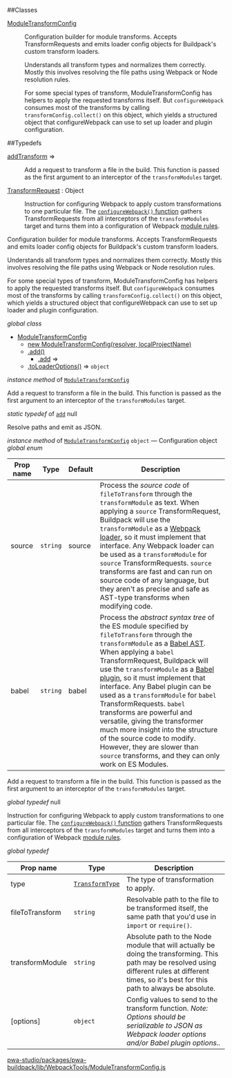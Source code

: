 ##Classes

<dl>
<dt><a href="#ModuleTransformConfig">ModuleTransformConfig</a></dt>
<dd>

Configuration builder for module transforms. Accepts TransformRequests
and emits loader config objects for Buildpack's custom transform loaders.

Understands all transform types and normalizes them correctly. Mostly this
involves resolving the file paths using Webpack or Node resolution rules.

For some special types of transform, ModuleTransformConfig has helpers to
apply the requested transforms itself. But `configureWebpack` consumes most
of the transforms by calling `transformConfig.collect()` on this object,
which yields a structured object that configureWebpack can use to set up
loader and plugin configuration.

</dd>
</dl>

##Typedefs

<dl>
<dt><a href="#addTransform">addTransform</a> ⇒</dt>
<dd>

Add a request to transform a file in the build. This function is passed as
the first argument to an interceptor of the `transformModules` target.

</dd>
<dt><a href="#TransformRequest">TransformRequest</a> : <inlineCode>Object</inlineCode></dt>
<dd>

Instruction for configuring Webpack to apply custom transformations to one
particular file. The [`configureWebpack()` function](/pwa-buildpack/reference/configure-webpack/)
gathers TransformRequests from all interceptors of the `transformModules`
target and turns them into a configuration of Webpack [module
rules](https://v4.webpack.js.org/configuration/module/#modulerules).

</dd>
</dl>


Configuration builder for module transforms. Accepts TransformRequests
and emits loader config objects for Buildpack's custom transform loaders.

Understands all transform types and normalizes them correctly. Mostly this
involves resolving the file paths using Webpack or Node resolution rules.

For some special types of transform, ModuleTransformConfig has helpers to
apply the requested transforms itself. But `configureWebpack` consumes most
of the transforms by calling `transformConfig.collect()` on this object,
which yields a structured object that configureWebpack can use to set up
loader and plugin configuration.

*global* *class*

* [ModuleTransformConfig](#ModuleTransformConfig)
    * [new ModuleTransformConfig(resolver, localProjectName)](#new_ModuleTransformConfig_new)
    * [.add()](#ModuleTransformConfig+add)
        * [.add](#ModuleTransformConfig+add.add) ⇒
    * [.toLoaderOptions()](#ModuleTransformConfig+toLoaderOptions) ⇒ `object`

*instance* *method* of [`ModuleTransformConfig`](#ModuleTransformConfig)

Add a request to transform a file in the build. This function is passed as
the first argument to an interceptor of the `transformModules` target.

*static* *typedef* of [`add`](#ModuleTransformConfig+add)
null

Resolve paths and emit as JSON.

*instance* *method* of [`ModuleTransformConfig`](#ModuleTransformConfig)
`object` — Configuration object
*global* *enum*

| Prop name | Type | Default | Description |
| --- | --- | --- | --- |
| source | `string` | <inlineCode>source</inlineCode> | Process the _source code_ of `fileToTransform` through the `transformModule` as text. When applying a `source` TransformRequest, Buildpack will use the `transformModule` as a [Webpack loader](https://v4.webpack.js.org/api/loaders/), so it must implement that interface. Any Webpack loader can be used as a `transformModule` for `source` TransformRequests. `source` transforms are fast and can run on source code of any language, but they aren't as precise and safe as AST-type transforms when modifying code. |
| babel | `string` | <inlineCode>babel</inlineCode> | Process the _abstract syntax tree_ of the ES module specified by `fileToTransform` through the `transformModule` as a [Babel AST](https://github.com/babel/babel/blob/master/packages/babel-parser/ast/spec.md). When applying a `babel` TransformRequest, Buildpack will use the `transformModule` as a [Babel plugin](https://github.com/jamiebuilds/babel-handbook), so it must implement that interface. Any Babel plugin can be used as a `transformModule` for `babel` TransformRequests. `babel` transforms are powerful and versatile, giving the transformer much more insight into the structure of the source code to modify. However, they are slower than `source` transforms, and they can only work on ES Modules. |


Add a request to transform a file in the build. This function is passed as
the first argument to an interceptor of the `transformModules` target.

*global* *typedef*
null

Instruction for configuring Webpack to apply custom transformations to one
particular file. The [`configureWebpack()` function](/pwa-buildpack/reference/configure-webpack/)
gathers TransformRequests from all interceptors of the `transformModules`
target and turns them into a configuration of Webpack [module
rules](https://v4.webpack.js.org/configuration/module/#modulerules).

*global* *typedef*

| Prop name | Type | Description |
| --- | --- | --- |
| type | [`TransformType`](#TransformType) | The type of transformation to apply. |
| fileToTransform | `string` | Resolvable path to the file to be transformed itself, the same path that you'd use in `import` or `require()`. |
| transformModule | `string` | Absolute path to the Node module that will actually be doing the transforming. This path may be resolved using different rules at different times, so it's best for this path to always be absolute. |
| [options] | `object` | Config values to send to the transform function.   _Note: Options should be serializable to JSON as Webpack loader options   and/or Babel plugin options.._ |



[pwa-studio/packages/pwa-buildpack/lib/WebpackTools/ModuleTransformConfig.js](https://github.com/magento/pwa-studio/blob/develop/packages/pwa-buildpack/lib/WebpackTools/ModuleTransformConfig.js)